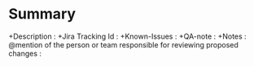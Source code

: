 # Summary 	 
+Description	  : 
+Jira Tracking Id  : 
+Known-Issues	  : 
+QA-note	: 
+Notes :
@mention of the person or team responsible for reviewing proposed changes :

